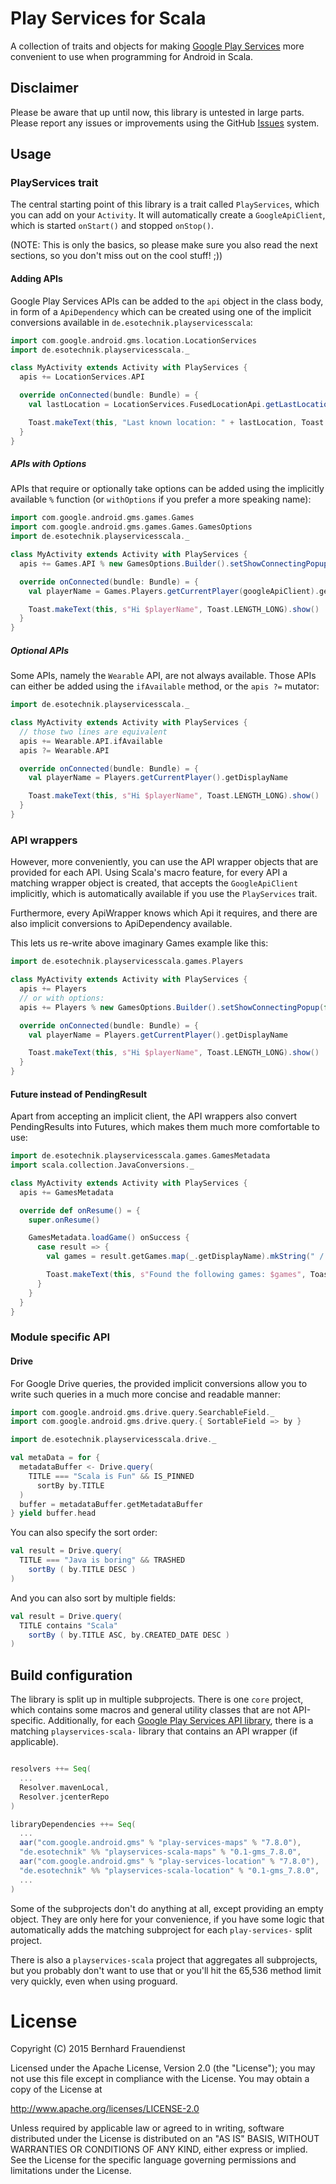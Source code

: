 # Play Services for Scala #

A collection of traits and objects for making
[Google Play Services](https://developers.google.com/android/) more convenient to use when
programming for Android in Scala.

## Disclaimer ##

Please be aware that up until now, this library is untested in large parts. Please report any
issues or improvements using the GitHub [Issues](https://github.com/oxc/playservices-scala/issues)
system.

## Usage ##

### PlayServices trait ###

The central starting point of this library is a trait called `PlayServices`, which you can add on
your `Activity`. It will automatically create a `GoogleApiClient`, which is started `onStart()` and
stopped `onStop()`.

(NOTE: This is only the basics, so please make sure you also read the next sections, so you don't
miss out on the cool stuff! ;))

#### Adding APIs ####

Google Play Services APIs can be added to the `api` object in the class body, in form of a
`ApiDependency` which can be created using one of the implicit conversions available
in `de.esotechnik.playservicesscala`:

```scala
import com.google.android.gms.location.LocationServices
import de.esotechnik.playservicesscala._

class MyActivity extends Activity with PlayServices {
  apis += LocationServices.API

  override onConnected(bundle: Bundle) = {
    val lastLocation = LocationServices.FusedLocationApi.getLastLocation(googleApiClient);

    Toast.makeText(this, "Last known location: " + lastLocation, Toast.LENGTH_LONG).show()
  }
}
```

##### APIs with Options #####

APIs that require or optionally take options can be added using the implicitly available `%`
function (or `withOptions` if you prefer a more speaking name):

```scala
import com.google.android.gms.games.Games
import com.google.android.gms.games.Games.GamesOptions
import de.esotechnik.playservicesscala._

class MyActivity extends Activity with PlayServices {
  apis += Games.API % new GamesOptions.Builder().setShowConnectingPopup(false).build()

  override onConnected(bundle: Bundle) = {
    val playerName = Games.Players.getCurrentPlayer(googleApiClient).getDisplayName

    Toast.makeText(this, s"Hi $playerName", Toast.LENGTH_LONG).show()
  }
}
```

##### Optional APIs #####

Some APIs, namely the `Wearable` API, are not always available. Those APIs can either be added
using the `ifAvailable` method, or the `apis ?=` mutator:

```scala
import de.esotechnik.playservicesscala._

class MyActivity extends Activity with PlayServices {
  // those two lines are equivalent
  apis += Wearable.API.ifAvailable
  apis ?= Wearable.API

  override onConnected(bundle: Bundle) = {
    val playerName = Players.getCurrentPlayer().getDisplayName

    Toast.makeText(this, s"Hi $playerName", Toast.LENGTH_LONG).show()
  }
}
```

### API wrappers ###

However, more conveniently, you can use the API wrapper objects that are provided for each API.
Using Scala's macro feature, for every API a matching wrapper object is created, that accepts the
`GoogleApiClient` implicitly, which is automatically available if you use the `PlayServices` trait.

Furthermore, every ApiWrapper knows which Api it requires, and there are also implicit conversions
to ApiDependency available.

This lets us re-write above imaginary Games example like this:


```scala
import de.esotechnik.playservicesscala.games.Players

class MyActivity extends Activity with PlayServices {
  apis += Players
  // or with options:
  apis += Players % new GamesOptions.Builder().setShowConnectingPopup(false).build()

  override onConnected(bundle: Bundle) = {
    val playerName = Players.getCurrentPlayer().getDisplayName

    Toast.makeText(this, s"Hi $playerName", Toast.LENGTH_LONG).show()
  }
}
```

#### Future instead of PendingResult ####

Apart from accepting an implicit client, the API wrappers also convert PendingResults into Futures,
which makes them much more comfortable to use:

```scala
import de.esotechnik.playservicesscala.games.GamesMetadata
import scala.collection.JavaConversions._

class MyActivity extends Activity with PlayServices {
  apis += GamesMetadata

  override def onResume() = {
    super.onResume()

    GamesMetadata.loadGame() onSuccess {
      case result => {
        val games = result.getGames.map(_.getDisplayName).mkString(" / ")

        Toast.makeText(this, s"Found the following games: $games", Toast.LENGTH_LONG).show()
      }
    }
  }
}
```

### Module specific API ###

#### Drive ####

For Google Drive queries, the provided implicit conversions allow you to write such queries in a
much more concise and readable manner:

```scala
import com.google.android.gms.drive.query.SearchableField._
import com.google.android.gms.drive.query.{ SortableField => by }

import de.esotechnik.playservicesscala.drive._

val metaData = for {
  metadataBuffer <- Drive.query(
    TITLE === "Scala is Fun" && IS_PINNED
      sortBy by.TITLE
  )
  buffer = metadataBuffer.getMetadataBuffer
} yield buffer.head
```

You can also specify the sort order:
```scala
val result = Drive.query(
  TITLE === "Java is boring" && TRASHED
    sortBy ( by.TITLE DESC )
)
```

And you can also sort by multiple fields:
```scala
val result = Drive.query(
  TITLE contains "Scala"
    sortBy ( by.TITLE ASC, by.CREATED_DATE DESC )
)
```

## Build configuration ##

The library is split up in multiple subprojects. There is one `core` project, which contains some
macros and general utility classes that are not API-specific. Additionally, for each
[Google Play Services API library](https://developers.google.com/android/guides/setup#split),
there is a matching `playservices-scala-` library that contains an API wrapper (if applicable).

```scala

resolvers ++= Seq(
  ...
  Resolver.mavenLocal,
  Resolver.jcenterRepo
)

libraryDependencies ++= Seq(
  ...
  aar("com.google.android.gms" % "play-services-maps" % "7.8.0"),
  "de.esotechnik" %% "playservices-scala-maps" % "0.1-gms_7.8.0",
  aar("com.google.android.gms" % "play-services-location" % "7.8.0"),
  "de.esotechnik" %% "playservices-scala-location" % "0.1-gms_7.8.0",
  ...
)

```

Some of the subprojects don't do anything at all, except providing an empty object. They are only
here for your convenience, if you have some logic that automatically adds the matching subproject
for each `play-services-` split project.

There is also a `playservices-scala` project that aggregates all subprojects, but you probably
don't want to use that or you'll hit the 65,536 method limit very quickly, even when using proguard.

License
======

Copyright (C) 2015 Bernhard Frauendienst

Licensed under the Apache License, Version 2.0 (the "License"); you may not use this file except in
compliance with the License. You may obtain a copy of the License at

http://www.apache.org/licenses/LICENSE-2.0

Unless required by applicable law or agreed to in writing, software distributed under the License
is distributed on an "AS IS" BASIS, WITHOUT WARRANTIES OR CONDITIONS OF ANY KIND, either express or
implied. See the License for the specific language governing permissions and limitations under the
License.